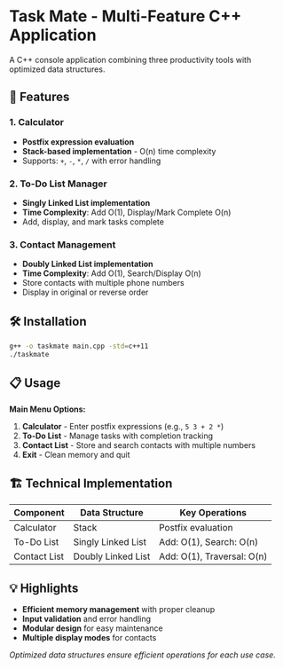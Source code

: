  # Task Mate - Multi-Feature C++ Application

A C++ console application combining three productivity tools with optimized data structures.

## 🚀 Features

### 1. Calculator
- **Postfix expression evaluation**
- **Stack-based implementation** - O(n) time complexity
- Supports: `+`, `-`, `*`, `/` with error handling

### 2. To-Do List Manager  
- **Singly Linked List implementation**
- **Time Complexity**: Add O(1), Display/Mark Complete O(n)
- Add, display, and mark tasks complete

### 3. Contact Management
- **Doubly Linked List implementation**  
- **Time Complexity**: Add O(1), Search/Display O(n)
- Store contacts with multiple phone numbers
- Display in original or reverse order

## 🛠️ Installation

```bash
g++ -o taskmate main.cpp -std=c++11
./taskmate
```

## 📋 Usage

**Main Menu Options:**
1. **Calculator** - Enter postfix expressions (e.g., `5 3 + 2 *`)
2. **To-Do List** - Manage tasks with completion tracking  
3. **Contact List** - Store and search contacts with multiple numbers
4. **Exit** - Clean memory and quit

## 🏗️ Technical Implementation

| Component | Data Structure | Key Operations |
|-----------|----------------|----------------|
| Calculator | Stack | Postfix evaluation |
| To-Do List | Singly Linked List | Add: O(1), Search: O(n) |
| Contact List | Doubly Linked List | Add: O(1), Traversal: O(n) |

## 💡 Highlights

- **Efficient memory management** with proper cleanup
- **Input validation** and error handling  
- **Modular design** for easy maintenance
- **Multiple display modes** for contacts

*Optimized data structures ensure efficient operations for each use case.*
